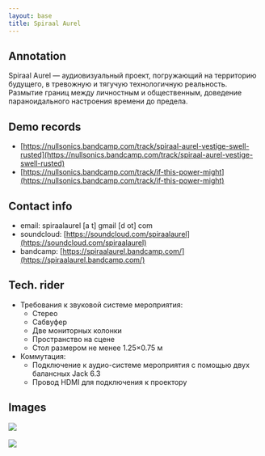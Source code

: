 ```yaml
---
layout: base
title: Spiraal Aurel
---
```


## Annotation

Spiraal Aurel — аудиовизуальный проект, погружающий на территорию будущего, в тревожную и тягучую технологичную реальность. Размытие границ между личностным и общественным, доведение параноидального настроения времени до предела.

## Demo records

- [https://nullsonics.bandcamp.com/track/spiraal-aurel-vestige-swell-rusted](https://nullsonics.bandcamp.com/track/spiraal-aurel-vestige-swell-rusted)
- [https://nullsonics.bandcamp.com/track/if-this-power-might](https://nullsonics.bandcamp.com/track/if-this-power-might)

## Contact info

- email: spiraalaurel [a t] gmail [d ot] com
- soundcloud: [https://soundcloud.com/spiraalaurel](https://soundcloud.com/spiraalaurel)
- bandcamp: [https://spiraalaurel.bandcamp.com/](https://spiraalaurel.bandcamp.com/)

## Tech. rider

- Требования к звуковой системе мероприятия:
  - Стерео
  - Сабвуфер
  - Две мониторных колонки
  - Пространство на сцене
  - Стол размером не менее 1.25×0.75 м
- Коммутация:
  - Подключение к аудио-системе мероприятия с помощью двух балансных Jack 6.3
  - Провод HDMI для подключения к проектору


## Images

<a href="/img/sa/1.jpg" target="_blank"><img src="/img/sa/1.jpg"></a>
<br/><br/>
<a href="/img/sa/2.png" target="_blank"><img src="/img/sa/2.png"></a>

